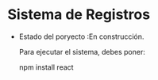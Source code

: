 <h1>Sistema de Registros</h1>

- Estado del poryecto :En construcción.

  Para ejecutar el sistema, debes poner:

  npm install react
